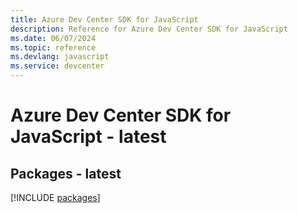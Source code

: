 ```yaml
---
title: Azure Dev Center SDK for JavaScript
description: Reference for Azure Dev Center SDK for JavaScript
ms.date: 06/07/2024
ms.topic: reference
ms.devlang: javascript
ms.service: devcenter
---
```

# Azure Dev Center SDK for JavaScript - latest
## Packages - latest
[!INCLUDE [packages](dev-center-index.md)]